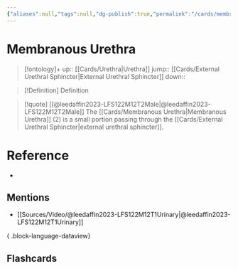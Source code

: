 ```yaml
---
{"aliases":null,"tags":null,"dg-publish":true,"permalink":"/cards/membranous-urethra/","dgPassFrontmatter":true}
---
```


# Membranous Urethra

> [!ontology]+
> up:: [[Cards/Urethra\|Urethra]]
> jump:: [[Cards/External Urethral Sphincter\|External Urethral Sphincter]]
> down:: 

> [!Definition] Definition

> [!quote] [[@leedaffin2023-LFS122M12T2Male\|@leedaffin2023-LFS122M12T2Male]]
> The [[Cards/Membranous Urethra\|Membranous Urethra]] (2) is a small portion passing through the [[Cards/External Urethral Sphincter\|external urethral sphincter]].

# Reference

- 

## Mentions

- [[Sources/Video/@leedaffin2023-LFS122M12T1Urinary\|@leedaffin2023-LFS122M12T1Urinary]]

{ .block-language-dataview}

## Flashcards